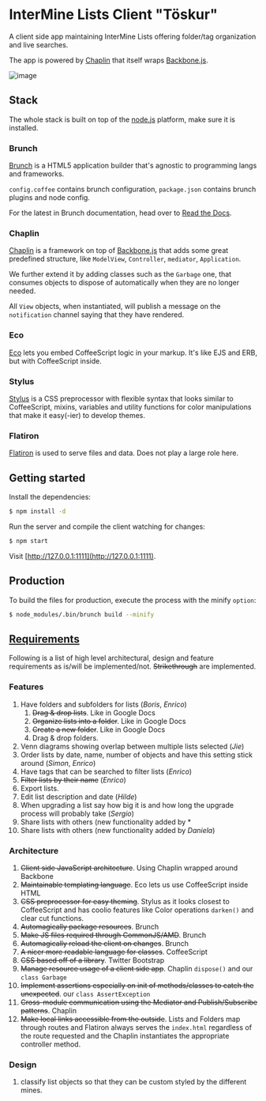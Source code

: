 # InterMine Lists Client "Töskur"

A client side app maintaining InterMine Lists offering folder/tag organization and live searches.

The app is powered by [Chaplin](https://github.com/chaplinjs/chaplin) that itself wraps [Backbone.js](http://documentcloud.github.com/backbone/).

![image](https://github.com/radekstepan/intermine-lists-client/raw/master/example.png)

## Stack

The whole stack is built on top of the [node.js](http://nodejs.org/) platform, make sure it is installed.

### Brunch
[Brunch](http://brunch.io/) is a HTML5 application builder that's agnostic to programming langs and frameworks.

`config.coffee` contains brunch configuration, `package.json` contains brunch plugins and node config.

For the latest in Brunch documentation, head over to [Read the Docs](http://brunch.readthedocs.org/en/latest/).

### Chaplin
[Chaplin](https://github.com/chaplinjs/chaplin) is a framework on top of [Backbone.js](http://backbonejs.org/) that adds some great predefined structure, like `ModelView`, `Controller`, `mediator`, `Application`.

We further extend it by adding classes such as the `Garbage` one, that consumes objects to dispose of automatically when they are no longer needed.

All `View` objects, when instantiated, will publish a message on the `notification` channel saying that they have rendered.

### Eco
[Eco](https://github.com/sstephenson/eco/) lets you embed CoffeeScript logic in your markup. It's like EJS and ERB, but with CoffeeScript inside.

### Stylus
[Stylus](http://learnboost.github.com/stylus/) is a CSS preprocessor with flexible syntax that looks similar to CoffeeScript, mixins, variables and utility functions for color manipulations that make it easy(-ier) to develop themes.

### Flatiron
[Flatiron](http://flatironjs.org/) is used to serve files and data. Does not play a large role here.

## Getting started

Install the dependencies:

```bash
$ npm install -d
```

Run the server and compile the client watching for changes:

```bash
$ npm start
```

Visit [http://127.0.0.1:1111](http://127.0.0.1:1111).

## Production

To build the files for production, execute the process with the minify `option`:

```bash
$ node_modules/.bin/brunch build --minify
```

## [Requirements](https://github.com/radekstepan/intermine-lists-client/issues)

Following is a list of high level architectural, design and feature requirements as is/will be implemented/not. ~~Strikethrough~~ are implemented.

### Features

1. Have folders and subfolders for lists (*Boris*, *Enrico*)
    1. ~~Drag & drop lists~~. Like in Google Docs
    1. ~~Organize lists into a folder~~. Like in Google Docs
    1. ~~Create a new folder~~. Like in Google Docs
    1. Drag & drop folders.
1. Venn diagrams showing overlap between multiple lists selected (*Jie*)
1. Order lists by date, name, number of objects and have this setting stick around (*Simon*, *Enrico*)
1. Have tags that can be searched to filter lists (*Enrico*)
1. ~~Filter lists by their name~~ (*Enrico*)
1. Export lists.
1. Edit list description and date (*Hilde*)
1. When upgrading a list say how big it is and how long the upgrade process will probably take (*Sergio*)
1. Share lists with others (new functionality added by *
1. Share lists with others (new functionality added by *Daniela*)

### Architecture

1. ~~Client side JavaScript architecture~~. Using Chaplin wrapped around Backbone
1. ~~Maintainable templating language~~. Eco lets us use CoffeeScript inside HTML
1. ~~CSS preprocessor for easy theming~~. Stylus as it looks closest to CoffeeScript and has coolio features like Color operations `darken()` and clear cut functions.
1. ~~Automagically package resources~~. Brunch
1. ~~Make JS files required through CommonJS/AMD~~. Brunch
1. ~~Automagically reload the client on changes~~. Brunch
1. ~~A nicer more readable language for classes~~. CoffeeScript
1. ~~CSS based off of a library~~. Twitter Bootstrap
1. ~~Manage resource usage of a client side app~~. Chaplin `dispose()` and our `class Garbage`
1. ~~Implement assertions especially on init of methods/classes to catch the unexpected~~. our `class AssertException`
1. ~~Cross-module communication using the Mediator and Publish/Subscribe patterns~~. Chaplin
1. ~~Make local links accessible from the outside~~. Lists and Folders map through routes and Flatiron always serves the `index.html` regardless of the route requested and the Chaplin instantiates the appropriate controller method.

### Design

1. classify list objects so that they can be custom styled by the different mines.